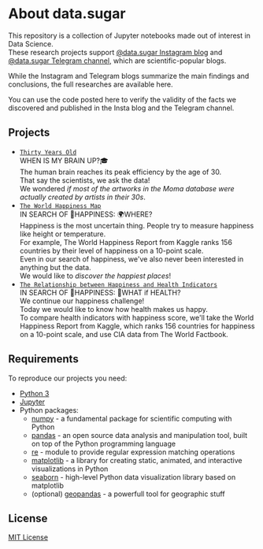 # About data.sugar

This repository is a collection of Jupyter notebooks made out of interest in Data Science.  
These research projects support [@data.sugar Instagram blog](https://www.instagram.com/data.sugar/) and [@data.sugar Telegram channel](https://t.me/data_sugar), which are scientific-popular blogs.

While the Instagram and Telegram blogs summarize the main findings and conclusions, the full researches are available here.

You can use the code posted here to verify the validity of the facts we discovered and published in the Insta blog and the Telegram channel.

## Projects

- [`Thirty Years Old`](https://nbviewer.jupyter.org/github/chupstee/data.sugar/blob/master/00001_thirty_years_old/thirty_years_old.ipynb)  
    WHEN IS MY BRAIN UP?🎓  
    The human brain reaches its peak efficiency by the age of 30.  
    That say the scientists, we ask the data!  
    We wondered *if most of the artworks in the Moma database were actually created by artists in their 30s*.  
- [`The World Happiness Map`](https://nbviewer.jupyter.org/github/chupstee/data.sugar/blob/master/00002_world_happiness/world_happiness.map.ipynb)  
    IN SEARCH OF 🎈HAPPINESS: 🌍WHERE?  
    Happiness is the most uncertain thing. People try to measure happiness like height or temperature.  
    For example, The World Happiness Report from Kaggle ranks 156 countries by their level of happiness on a 10-point scale.  
    Even in our search of happiness, we've also never been interested in anything but the data.  
    We would like to *discover the happiest places*!  
- [`The Relationship between Happiness and Health Indicators`](https://nbviewer.jupyter.org/github/chupstee/data.sugar/blob/master/00002_world_happiness/world_happiness.what.health.ipynb)  
    IN SEARCH OF 🎈HAPPINESS: 🍔WHAT if HEALTH?  
    We continue our happiness challenge!  
    Today we would like to know how health makes us happy.  
    To compare health indicators with happiness score, we'll take the World Happiness Report from Kaggle, which ranks 156 countries for happiness on a 10-point scale, and use CIA data from The World Factbook.

## Requirements

To reproduce our projects you need:

- [Python 3](https://www.python.org/)
- [Jupyter](https://jupyter.org/install)
- Python packages:
    - [numpy](https://numpy.org/) - a fundamental package for scientific computing with Python
    - [pandas](https://pandas.pydata.org/) - an open source data analysis and manipulation tool, built on top of the Python programming language
    - [re](https://docs.python.org/3/library/re.html) - module to provide regular expression matching operations
    - [matplotlib](https://matplotlib.org/) - a library for creating static, animated, and interactive visualizations in Python
    - [seaborn](https://seaborn.pydata.org/) - high-level Python data visualization library based on matplotlib
    - (optional) [geopandas](https://geopandas.org/) - a powerfull tool for geographic stuff
    
## License

[MIT License](https://github.com/chupstee/data.sugar/blob/master/LICENSE)
